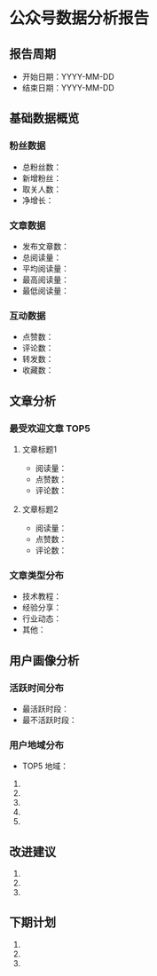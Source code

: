 # 公众号数据分析报告

## 报告周期
- 开始日期：YYYY-MM-DD
- 结束日期：YYYY-MM-DD

## 基础数据概览
### 粉丝数据
- 总粉丝数：
- 新增粉丝：
- 取关人数：
- 净增长：

### 文章数据
- 发布文章数：
- 总阅读量：
- 平均阅读量：
- 最高阅读量：
- 最低阅读量：

### 互动数据
- 点赞数：
- 评论数：
- 转发数：
- 收藏数：

## 文章分析
### 最受欢迎文章 TOP5
1. 文章标题1
   - 阅读量：
   - 点赞数：
   - 评论数：

2. 文章标题2
   - 阅读量：
   - 点赞数：
   - 评论数：

### 文章类型分布
- 技术教程：
- 经验分享：
- 行业动态：
- 其他：

## 用户画像分析
### 活跃时间分布
- 最活跃时段：
- 最不活跃时段：

### 用户地域分布
- TOP5 地域：
1. 
2. 
3. 
4. 
5. 

## 改进建议
1. 
2. 
3. 

## 下期计划
1. 
2. 
3. 